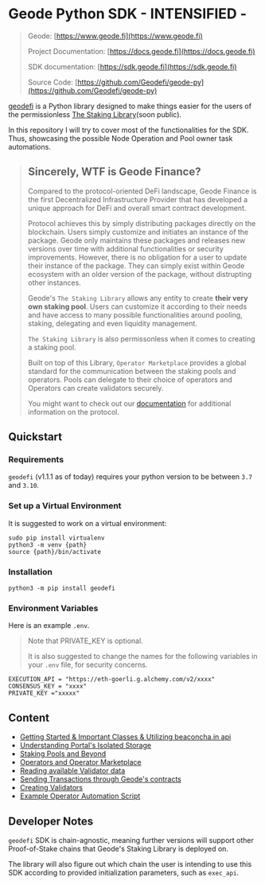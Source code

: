 # Geode Python SDK - INTENSIFIED -

>Geode: [https://www.geode.fi](https://www.geode.fi)
>
>Project Documentation: [https://docs.geode.fi](https://docs.geode.fi)
>
>SDK documentation: [https://sdk.geode.fi](https://sdk.geode.fi)
>
>Source Code: [https://github.com/Geodefi/geode-py](https://github.com/Geodefi/geode-py)

[geodefi](https://github.com/Geodefi/geode-py) is a Python library designed to make things easier for the users of the permissionless [The Staking Library](https://github.com/Geodefi/Portal-Eth)(soon public).

In this repository I will try to cover most of the functionalities for the SDK. Thus, showcasing the possible Node Operation and Pool owner task automations.

> ## Sincerely, WTF is Geode Finance?
>
> Compared to the protocol-oriented DeFi landscape, Geode Finance is the first Decentralized Infrastructure Provider that has developed a unique approach for DeFi and overall smart contract development.
>
> Protocol achieves this by simply distributing packages directly on the blockchain. Users simply customize and initiates an instance of the package. Geode only maintains these packages and releases new versions over time with additional functionalities or security improvements. However, there is no obligation for a user to update their instance of the package. They can simply exist within Geode ecosystem with an older version of the package, without distrupting other instances.
>
> Geode's `The Staking Library` allows any entity to create **their very own staking pool**. Users can customize it according to their needs and have access to many possible functionalities around pooling, staking, delegating and even liquidity management.
>
> `The Staking Library` is also permissonless when it comes to creating a staking pool.
>
> Built on top of this Library, `Operator Marketplace` provides a global standard for the communication between the staking pools and operators. Pools can delegate to their choice of operators and Operators can create validators securely.
>
> You might want to check out our [documentation](https://docs.geode.fi/) for additional information on the protocol.

## Quickstart

### Requirements

`geodefi` (v1.1.1 as of today) requires your python version to be between `3.7` and `3.10`.

### Set up a Virtual Environment

It is suggested to work on a virtual environment:

```shell
sudo pip install virtualenv
python3 -m venv {path}
source {path}/bin/activate
```

### Installation

```shell
python3 -m pip install geodefi
```

### Environment Variables

Here is an example `.env`.

> Note that PRIVATE_KEY is optional.
>
> It is also suggested to change the names for the following variables in your `.env` file, for security concerns.

```env
EXECUTION_API = "https://eth-goerli.g.alchemy.com/v2/xxxx"
CONSENSUS_KEY = "xxxx"
PRIVATE_KEY ="xxxxx" 
```

## Content

- [Getting Started & Important Classes & Utilizing beaconcha.in api](0-Learning-Basics.ipynb)
- [Understanding Portal's Isolated Storage](1-Portal-Isolated-Storage.ipynb)
- [Staking Pools and Beyond](2-Staking-Pools.ipynb)
- [Operators and Operator Marketplace](3-Operator-and-Marketplace.ipynb)
- [Reading available Validator data](4-Validators.ipynb)
- [Sending Transactions through Geode's contracts](5-Sending-Transactions.ipynb)
- [Creating Validators](6-Creating-Validators.ipynb)
- [Example Operator Automation Script](7-Operator-Automation.ipynb)

## Developer Notes

`geodefi` SDK is chain-agnostic, meaning further versions will support other Proof-of-Stake chains that Geode's Staking Library is deployed on.

The library will also figure out which chain the user is intending to use this SDK according to provided initialization parameters, such as `exec_api`.
